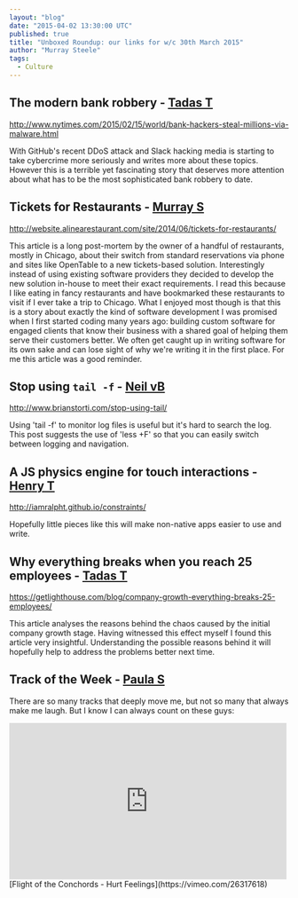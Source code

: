 ```yaml
---
layout: "blog"
date: "2015-04-02 13:30:00 UTC"
published: true
title: "Unboxed Roundup: our links for w/c 30th March 2015"
author: "Murray Steele"
tags:
  - Culture
---
```


## The modern bank robbery - [Tadas T](https://twitter.com/tadas_t)

http://www.nytimes.com/2015/02/15/world/bank-hackers-steal-millions-via-malware.html

With GitHub's recent DDoS attack and Slack hacking media is starting to take cybercrime more seriously and writes more about these topics. However this is a terrible yet fascinating story that deserves more attention about what has to be the most sophisticated bank robbery to date.

## Tickets for Restaurants - [Murray S](http://www.unboxedconsulting.com/people/murray-steele)

http://website.alinearestaurant.com/site/2014/06/tickets-for-restaurants/

This article is a long post-mortem by the owner of a handful of restaurants, mostly in Chicago, about their switch from standard reservations via phone and sites like OpenTable to a new tickets-based solution.  Interestingly instead of using existing software providers they decided to develop the new solution in-house to meet their exact requirements.  I read this because I like eating in fancy restaurants and have bookmarked these restaurants to visit if I ever take a trip to Chicago.  What I enjoyed most though is that this is a story about exactly the kind of software development I was promised when I first started coding many years ago: building custom software for engaged clients that know their business with a shared goal of helping them serve their customers better.  We often get caught up in writing software for its own sake and can lose sight of why we're writing it in the first place.  For me this article was a good reminder.

## Stop using ``tail -f`` - [Neil vB](http://www.unboxedconsulting.com/people/neil-van-beinum)

http://www.brianstorti.com/stop-using-tail/

Using 'tail -f' to monitor log files is useful but it's hard to search the log. This post suggests the use of 'less +F' so that you can easily switch between logging and navigation.  

## A JS physics engine for touch interactions - [Henry T](http://www.unboxedconsulting.com/people/henry-turner)

http://iamralpht.github.io/constraints/

Hopefully little pieces like this will make non-native apps easier to use and write.

## Why everything breaks when you reach 25 employees - [Tadas T](https://twitter.com/tadas_t)

https://getlighthouse.com/blog/company-growth-everything-breaks-25-employees/ 

This article analyses the reasons behind the chaos caused by the initial company growth stage. Having witnessed this effect myself I found this article very insightful. Understanding the possible reasons behind it will hopefully help to address the problems better next time.

## Track of the Week - [Paula S](http://www.unboxedconsulting.com/people/paula-stepinska)

There are so many tracks that deeply move me, but not so many that always make me laugh. But I know I can always count on these guys:

<iframe src="https://player.vimeo.com/video/26317618" width="500" height="282" frameborder="0" webkitallowfullscreen mozallowfullscreen allowfullscreen></iframe> 
[Flight of the Conchords - Hurt Feelings](https://vimeo.com/26317618)
